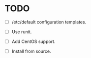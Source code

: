 TODO
====

* [ ] /etc/default configuration templates.

* [ ] Use runit.
* [ ] Add CentOS support.
* [ ] Install from source.
